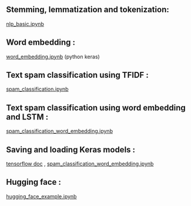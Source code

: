 ## Stemming, lemmatization and tokenization:
[nlp_basic.ipynb](https://github.com/sarasafaee/nlp_basics/blob/main/nlp_basics.ipynb)
## Word embedding :
[word_embedding.ipynb](https://github.com/sarasafaee/nlp_basics/blob/main/word_embedding.ipynb) 
(python keras)
## Text spam classification using TFIDF : 
[spam_classification.ipynb](https://github.com/sarasafaee/nlp_basics/blob/main/spam_classification.ipynb)
## Text spam classification using word embedding and LSTM : 
[spam_classification_word_embedding.ipynb](https://github.com/sarasafaee/nlp_basics/blob/main/spam_classification_word_embedding.ipynb)
## Saving and loading Keras models :
[tensorflow doc](https://www.tensorflow.org/guide/keras/serialization_and_saving) , [spam_classification_word_embedding.ipynb](https://github.com/sarasafaee/nlp_basics/blob/main/spam_classification_word_embedding.ipynb)
## Hugging face :
[hugging_face_example.ipynb]()
